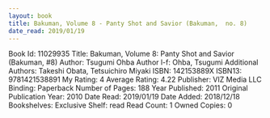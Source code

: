 ```yaml
---
layout: book
title: Bakuman, Volume 8 - Panty Shot and Savior (Bakuman,  no. 8)
date_read: 2019/01/19
---
```


Book Id: 11029935
Title: Bakuman, Volume 8: Panty Shot and Savior (Bakuman, #8)
Author: Tsugumi Ohba
Author l-f: Ohba, Tsugumi
Additional Authors: Takeshi Obata, Tetsuichiro Miyaki
ISBN: 142153889X
ISBN13: 9781421538891
My Rating: 4
Average Rating: 4.22
Publisher: VIZ Media LLC
Binding: Paperback
Number of Pages: 188
Year Published: 2011
Original Publication Year: 2010
Date Read: 2019/01/19
Date Added: 2018/12/18
Bookshelves: 
Exclusive Shelf: read
Read Count: 1
Owned Copies: 0

